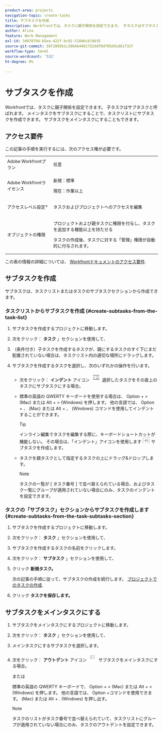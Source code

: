 ```yaml
---
product-area: projects
navigation-topic: create-tasks
title: サブタスクを作成
description: Workfrontでは、タスクに親子関係を設定できます。 子タスクはサブタスクと呼ばれます。 メインタスクをサブタスクにすることで、タスクリストにサブタスクを作成できます。 サブタスクをメインタスクにすることもできます。
author: Alina
feature: Work Management
exl-id: 3d970794-b5ea-422f-bc92-51846cb7db35
source-git-commit: 58f2895b1c3964b4481752ddf0df05d41d61f32f
workflow-type: tm+mt
source-wordcount: '532'
ht-degree: 0%

---
```


# サブタスクを作成

Workfrontでは、タスクに親子関係を設定できます。 子タスクはサブタスクと呼ばれます。 メインタスクをサブタスクにすることで、タスクリストにサブタスクを作成できます。 サブタスクをメインタスクにすることもできます。

## アクセス要件

この記事の手順を実行するには、次のアクセス権が必要です。

<table style="table-layout:auto"> 
 <col> 
 <col> 
 <tbody> 
  <tr> 
   <td role="rowheader">Adobe Workfrontプラン</td> 
   <td> <p>任意</p> </td> 
  </tr> 
  <tr> 
   <td role="rowheader">Adobe Workfrontライセンス</td> 
   <td> 
   <p>新規：標準</p>
   <p>現在：作業以上</p> </td> 
  </tr> 
  <tr> 
   <td role="rowheader">アクセスレベル設定*</td> 
   <td> <p>タスクおよびプロジェクトへのアクセスを編集</p>  </td> 
  </tr> 
  <tr> 
   <td role="rowheader">オブジェクトの権限</td> 
   <td> <p>プロジェクトおよび親タスクに権限を付与し、タスクを追加する機能以上を持たせる</p> <p>タスクの作成後、タスクに対する「管理」権限が自動的に付与されます。</p>  </td> 
  </tr> 
 </tbody> 
</table>

この表の情報の詳細については、 [Workfrontドキュメントのアクセス要件](/help/quicksilver/administration-and-setup/add-users/access-levels-and-object-permissions/access-level-requirements-in-documentation.md).

## サブタスクを作成

サブタスクは、タスクリストまたはタスクのサブタスクセクションから作成できます。

### タスクリストからサブタスクを作成 {#create-subtasks-from-the-task-list}

1. サブタスクを作成するプロジェクトに移動します。
1. 次をクリック： **タスク** 」セクションを使用して、
1. （条件付き）子タスクを作成するタスクが、親にするタスクのすぐ下にまだ配置されていない場合は、タスクリスト内の適切な場所にドラッグします。
1. サブタスクを作成するタスクを選択し、次のいずれかの操作を行います。

   * 次をクリック： **インデント** アイコン ![](assets/indent-icon-nwe-33x29.png) 選択したタスクをその直上のタスクにサブタスクにする場合。
   * 標準の英語の QWERTY キーボードを使用する場合は、 Option + > (Mac) または Alt + > (Windows) を押します。 他の言語では、 Option + 、 (Mac) または Alt + 、 (Windows) コマンドを使用してインデントすることができます。

     >[!TIP]
     >
     >インライン編集でタスクを編集する際に、キーボードショートカットが機能しない。 その場合は、「インデント」アイコンを使用します ![](assets/cs1.png) サブタスクを作成します。

   * タスクを親タスクとして指定するタスクの上にドラッグ&amp;ドロップします。

     >[!NOTE]
     >
     >タスクの一覧が [ タスク番号 ] で並べ替えられている場合、およびタスク一覧にグループが適用されていない場合にのみ、タスクのインデントを設定できます。

### タスクの「サブタスク」セクションからサブタスクを作成します {#create-subtasks-from-the-task-subtasks-section}

1. サブタスクを作成するプロジェクトに移動します。
1. 次をクリック： **タスク** 」セクションを使用して、
1. サブタスクを作成するタスクの名前をクリックします。
1. 次をクリック： **サブタスク** 」セクションを使用して、
1. クリック **新規タスク。**

   次の記事の手順に従って、サブタスクの作成を続行します。 [プロジェクトでのタスクの作成](../../../manage-work/tasks/create-tasks/create-tasks-in-project.md).

1. クリック **タスクを保存します。**

## サブタスクをメインタスクにする

1. サブタスクをメインタスクにするプロジェクトに移動します。
1. 次をクリック： **タスク** 」セクションを使用して、
1. メインタスクにするサブタスクを選択します。
1. 次をクリック： **アウトデント** アイコン ![](assets/outdent-icon-nwe-31x29.png) サブタスクをメインタスクにする場合。

   または

   標準の英語の QWERTY キーボードで、 Option + &lt; (Mac) または Alt + &lt; (Windows) を押します。 他の言語では、 Option +コマンドを使用できます。 (Mac) または Alt + . (Windows) を押し出す。

   >[!NOTE]
   >
   >タスクのリストがタスク番号で並べ替えられていて、タスクリストにグループが適用されていない場合にのみ、タスクのアウトデントを設定できます。
